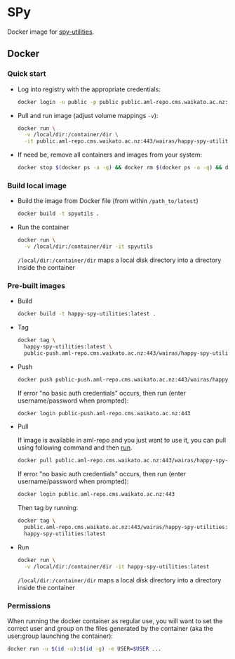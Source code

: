 # SPy

Docker image for [spy-utilities](https://github.com/wairas/spy-utilities). 


## Docker

### Quick start

* Log into registry with the appropriate credentials:

  ```bash
  docker login -u public -p public public.aml-repo.cms.waikato.ac.nz:443 
  ```

* Pull and run image (adjust volume mappings `-v`):

  ```bash
  docker run \
    -v /local/dir:/container/dir \
    -it public.aml-repo.cms.waikato.ac.nz:443/wairas/happy-spy-utilities:latest
  ```

* If need be, remove all containers and images from your system:

  ```bash
  docker stop $(docker ps -a -q) && docker rm $(docker ps -a -q) && docker system prune -a
  ```

### Build local image

* Build the image from Docker file (from within `/path_to/latest`)

  ```bash
  docker build -t spyutils .
  ```
  
* Run the container

  ```bash
  docker run \
    -v /local/dir:/container/dir -it spyutils
  ```
  `/local/dir:/container/dir` maps a local disk directory into a directory inside the container

### Pre-built images

* Build

  ```bash
  docker build -t happy-spy-utilities:latest .
  ```
  
* Tag

  ```bash
  docker tag \
    happy-spy-utilities:latest \
    public-push.aml-repo.cms.waikato.ac.nz:443/wairas/happy-spy-utilities:latest
  ```
  
* Push

  ```bash
  docker push public-push.aml-repo.cms.waikato.ac.nz:443/wairas/happy-spy-utilities:latest
  ```
  If error "no basic auth credentials" occurs, then run (enter username/password when prompted):
  
  ```bash
  docker login public-push.aml-repo.cms.waikato.ac.nz:443
  ```
  
* Pull

  If image is available in aml-repo and you just want to use it, you can pull using following command and then [run](#run).

  ```bash
  docker pull public.aml-repo.cms.waikato.ac.nz:443/wairas/happy-spy-utilities:latest
  ```
  If error "no basic auth credentials" occurs, then run (enter username/password when prompted):
  
  ```bash
  docker login public.aml-repo.cms.waikato.ac.nz:443
  ```
  Then tag by running:
  
  ```bash
  docker tag \
    public.aml-repo.cms.waikato.ac.nz:443/wairas/happy-spy-utilities:latest \
    happy-spy-utilities:latest
  ```
  
* <a name="run">Run</a>

  ```bash
  docker run \
    -v /local/dir:/container/dir -it happy-spy-utilities:latest
  ```
  `/local/dir:/container/dir` maps a local disk directory into a directory inside the container


### Permissions

When running the docker container as regular use, you will want to set the correct
user and group on the files generated by the container (aka the user:group launching
the container):

```bash
docker run -u $(id -u):$(id -g) -e USER=$USER ...
```
